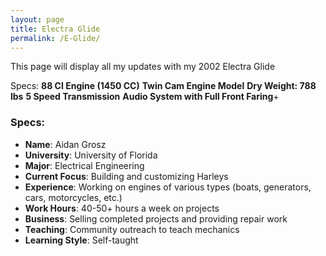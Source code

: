 ```yaml
---
layout: page
title: Electra Glide
permalink: /E-Glide/
---
```


This page will display all my updates with my 2002 Electra Glide

Specs:
**88 CI Engine (1450 CC)**
**Twin Cam Engine Model**
**Dry Weight: 788 lbs**
**5 Speed Transmission**
**Audio System with Full Front Faring**+

### Specs:
- **Name**: Aidan Grosz
- **University**: University of Florida
- **Major**: Electrical Engineering
- **Current Focus**: Building and customizing Harleys
- **Experience**: Working on engines of various types (boats, generators, cars, motorcycles, etc.)
- **Work Hours**: 40-50+ hours a week on projects
- **Business**: Selling completed projects and providing repair work
- **Teaching**: Community outreach to teach mechanics
- **Learning Style**: Self-taught

